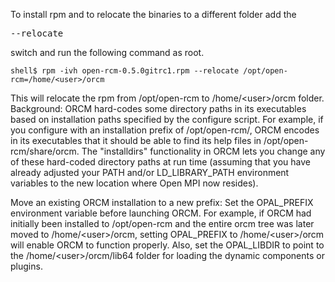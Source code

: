 To install rpm and to relocate the binaries to a different folder add the <pre>--relocate</pre> switch and run the following command as root.
```
shell$ rpm -ivh open-rcm-0.5.0gitrc1.rpm --relocate /opt/open-rcm=/home/<user>/orcm
```
This will relocate the rpm from /opt/open-rcm to /home/\<user\>/orcm folder.
Background: ORCM hard-codes some directory paths in its executables based on installation paths specified by the configure script. For example, if you configure with an installation prefix of /opt/open-rcm/, ORCM encodes in its executables that it should be able to find its help files in /opt/open-rcm/share/orcm. 
The "installdirs" functionality in ORCM lets you change any of these hard-coded directory paths at run time (assuming that you have already adjusted your PATH and/or LD_LIBRARY_PATH environment variables to the new location where Open MPI now resides). 

Move an existing ORCM installation to a new prefix: Set the OPAL_PREFIX environment variable before launching ORCM. For example, if ORCM had initially been installed to /opt/open-rcm and the entire orcm tree was later moved to /home/\<user\>/orcm, setting OPAL_PREFIX to /home/\<user\>/orcm will enable ORCM to function properly. Also, set the OPAL_LIBDIR to point to the /home/\<user\>/orcm/lib64 folder for loading the dynamic components or plugins.

